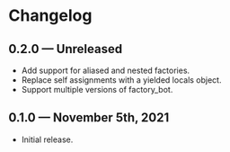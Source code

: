 # Changelog

## 0.2.0 — Unreleased

* Add support for aliased and nested factories.
* Replace self assignments with a yielded locals object.
* Support multiple versions of factory_bot.

## 0.1.0 — November 5th, 2021

* Initial release.
